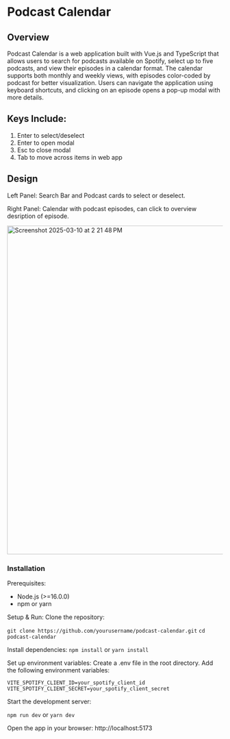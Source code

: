 # Podcast Calendar

## Overview

Podcast Calendar is a web application built with Vue.js and TypeScript that allows users to search for podcasts available on Spotify, select up to five podcasts, and view their episodes in a calendar format. The calendar supports both monthly and weekly views, with episodes color-coded by podcast for better visualization. Users can navigate the application using keyboard shortcuts, and clicking on an episode opens a pop-up modal with more details.

## Keys Include:
1. Enter to select/deselect
2. Enter to open modal
3. Esc to close modal
4. Tab to move across items in web app
   
## Design
Left Panel:
Search Bar and Podcast cards to select or deselect.

Right Panel:
Calendar with podcast episodes, can click to overview desription of episode.

<img width="767" alt="Screenshot 2025-03-10 at 2 21 48 PM" src="https://github.com/user-attachments/assets/3a79a2ec-0d4e-4561-a181-7d54b6e1857c" />


### Installation

Prerequisites:
- Node.js (>=16.0.0)
- npm or yarn

Setup & Run:
Clone the repository:

`git clone https://github.com/yourusername/podcast-calendar.git`
`cd podcast-calendar`

Install dependencies:
`npm install`
or
`yarn install`

Set up environment variables:
Create a .env file in the root directory.
Add the following environment variables:

`VITE_SPOTIFY_CLIENT_ID=your_spotify_client_id`
`VITE_SPOTIFY_CLIENT_SECRET=your_spotify_client_secret`

Start the development server:

`npm run dev`
or
`yarn dev`

Open the app in your browser: http://localhost:5173

